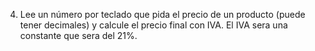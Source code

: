 4. Lee un número por teclado que pida el precio de un producto (puede tener decimales) y calcule el precio final con IVA. El IVA sera una constante que sera del 21%.
